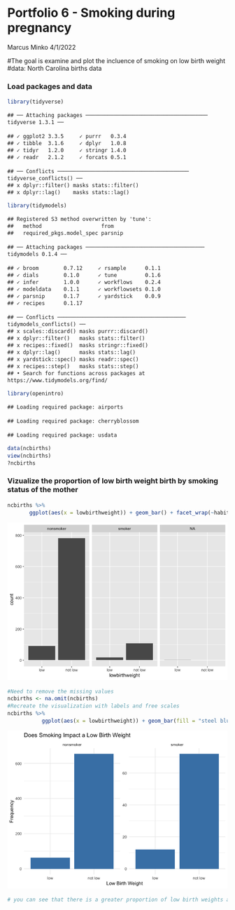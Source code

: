 Portfolio 6 - Smoking during pregnancy
================
Marcus Minko
4/1/2022

#The goal is examine and plot the incluence of smoking on low birth
weight #data: North Carolina births data

### Load packages and data

``` r
library(tidyverse) 
```

    ## ── Attaching packages ─────────────────────────────────────── tidyverse 1.3.1 ──

    ## ✓ ggplot2 3.3.5     ✓ purrr   0.3.4
    ## ✓ tibble  3.1.6     ✓ dplyr   1.0.8
    ## ✓ tidyr   1.2.0     ✓ stringr 1.4.0
    ## ✓ readr   2.1.2     ✓ forcats 0.5.1

    ## ── Conflicts ────────────────────────────────────────── tidyverse_conflicts() ──
    ## x dplyr::filter() masks stats::filter()
    ## x dplyr::lag()    masks stats::lag()

``` r
library(tidymodels)
```

    ## Registered S3 method overwritten by 'tune':
    ##   method                   from   
    ##   required_pkgs.model_spec parsnip

    ## ── Attaching packages ────────────────────────────────────── tidymodels 0.1.4 ──

    ## ✓ broom        0.7.12     ✓ rsample      0.1.1 
    ## ✓ dials        0.1.0      ✓ tune         0.1.6 
    ## ✓ infer        1.0.0      ✓ workflows    0.2.4 
    ## ✓ modeldata    0.1.1      ✓ workflowsets 0.1.0 
    ## ✓ parsnip      0.1.7      ✓ yardstick    0.0.9 
    ## ✓ recipes      0.1.17

    ## ── Conflicts ───────────────────────────────────────── tidymodels_conflicts() ──
    ## x scales::discard() masks purrr::discard()
    ## x dplyr::filter()   masks stats::filter()
    ## x recipes::fixed()  masks stringr::fixed()
    ## x dplyr::lag()      masks stats::lag()
    ## x yardstick::spec() masks readr::spec()
    ## x recipes::step()   masks stats::step()
    ## • Search for functions across packages at https://www.tidymodels.org/find/

``` r
library(openintro)
```

    ## Loading required package: airports

    ## Loading required package: cherryblossom

    ## Loading required package: usdata

``` r
data(ncbirths)
view(ncbirths)
?ncbirths
```

### Vizualize the proportion of low birth weight birth by smoking status of the mother

``` r
ncbirths %>% 
       ggplot(aes(x = lowbirthweight)) + geom_bar() + facet_wrap(~habit)
```

![](p06_files/figure-gfm/birth%20weight-1.png)<!-- -->

``` r
#Need to remove the missing values 
ncbirths <- na.omit(ncbirths)
#Recreate the visualization with labels and free scales
ncbirths %>% 
           ggplot(aes(x = lowbirthweight)) + geom_bar(fill = "steel blue") + facet_wrap(~habit, scales = "free") + labs(title = "Does Smoking Impact a Low Birth Weight", x = "Low Birth Weight", y = "Frequency") + theme_minimal()
```

![](p06_files/figure-gfm/birth%20weight-2.png)<!-- -->

``` r
# you can see that there is a greater proportion of low birth weights among smokers
```

